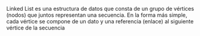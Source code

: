 Linked List es una estructura de datos que consta de un grupo de vértices (nodos) que juntos representan una secuencia. En la forma más simple, cada vértice se compone de un dato y una referencia (enlace) al siguiente vértice de la secuencia
